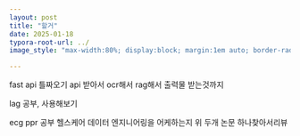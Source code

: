 ```yaml
---
layout: post
title: "할거"
date: 2025-01-18
typora-root-url: ../
image_style: "max-width:80%; display:block; margin:1em auto; border-radius:10px; box-shadow:0px 4px 8px rgba(0,0,0,0.8);"

---
```




fast api 틀짜오기
api 받아서 ocr해서  rag해서 출력물 받는것까지 


lag 공부, 사용해보기


ecg ppr 공부
헬스케어 데이터 엔지니어링을 어케하는지
위 두개 논문 하나찾아서리뷰



